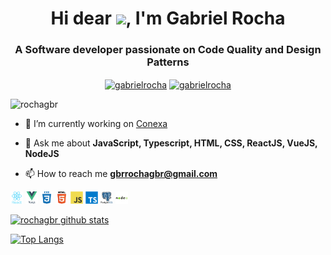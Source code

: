 <h1 align="center">Hi dear <img src="https://raw.githubusercontent.com/kaueMarques/kaueMarques/master/hi.gif" width="30px">, I'm Gabriel Rocha</h1>
<h3 align="center">A Software developer passionate on Code Quality and Design Patterns</h3>

<p align="center">
<a href="https://twitter.com/RochaGbr" target="blank"><img align="center" src="https://www.iconsdb.com/icons/preview/gray/twitter-xxl.png" alt="gabrielrocha" height="20" width="20" /></a>
<a href="www.linkedin.com/in/rochagbr" target="blank"><img align="center" src="https://www.iconsdb.com/icons/preview/gray/linkedin-xxl.png" alt="gabrielrocha" height="20" width="20" /></a>
<!-- <a href="https://fb.com/rochaGbr" target="blank"><img align="center" src="https://cdn.jsdelivr.net/npm/simple-icons@3.0.1/icons/facebook.svg" alt="gabrielrocha" height="20" width="20" /></a> -->
<!-- <a href="https://instagram.com/rochaGabr" target="blank"><img align="center" src="https://cdn.jsdelivr.net/npm/simple-icons@3.0.1/icons/instagram.svg" alt="gabrielrocha" height="20" width="20" /></a> -->
</p>

<p align="left"> <img src="https://komarev.com/ghpvc/?username=rochagbr" alt="rochagbr" /> </p>


- 🔭 I’m currently working on [Conexa](https://www.conexasaude.com.br)

- 💬 Ask me about **JavaScript, Typescript, HTML, CSS, ReactJS, VueJS, NodeJS**

- 📫 How to reach me **gbrrochagbr@gmail.com**

<p align="left">
<img src="https://raw.githubusercontent.com/devicons/devicon/master/icons/react/react-original-wordmark.svg" alt="react" width="20" height="20"/>
<img src="https://raw.githubusercontent.com/devicons/devicon/master/icons/vuejs/vuejs-original-wordmark.svg" alt="vuejs" width="20" height="20"/>
<img src="https://raw.githubusercontent.com/devicons/devicon/master/icons/css3/css3-plain-wordmark.svg" alt="css3"  width="20" height="20"/>
<img src="https://raw.githubusercontent.com/devicons/devicon/master/icons/html5/html5-original-wordmark.svg" alt="html5"  width="20" height="20"/>
<img src="https://raw.githubusercontent.com/devicons/devicon/master/icons/javascript/javascript-original.svg" alt="javascript" width="20" height="20"/>
<img src="https://raw.githubusercontent.com/devicons/devicon/master/icons/typescript/typescript-original.svg" alt="typescript" width="20" height="20"/>
<img src="https://raw.githubusercontent.com/devicons/devicon/master/icons/postgresql/postgresql-original-wordmark.svg" alt="postgresql" width="20" height="20"/>
<img src="https://raw.githubusercontent.com/devicons/devicon/master/icons/nodejs/nodejs-original-wordmark.svg" alt="nodejs" width="20" height="20"/></p><p align="center">

  [![rochagbr github stats](https://github-readme-stats.vercel.app/api?username=rochagbr&show_icons=true&title_color=fff&icon_color=37aaff&text_color=f8f8f2&bg_color=171c24&count_private=true)](https://github.com/rochagbr)

[![Top Langs](https://github-readme-stats.vercel.app/api/top-langs/?username=rochagbr&layout=compact&title_color=fff&text_color=f8f8f2&hide=java&bg_color=171c24)](https://github.com/rochagbr)



<!--
**rochagbr/rochagbr** is a ✨ _special_ ✨ repository because its `README.md` (this file) appears on your GitHub profile.

Here are some ideas to get you started:

- 🔭 I’m currently working on ...
- 🌱 I’m currently learning ...
- 👯 I’m looking to collaborate on ...
- 🤔 I’m looking for help with ...
- 💬 Ask me about ...
- 📫 How to reach me: ...
- 😄 Pronouns: ...
- ⚡ Fun fact: ...
-->
